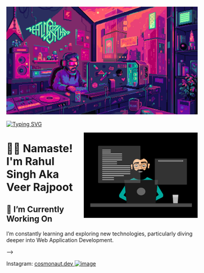
<!-- <p><img src="https://raw.githubusercontent.com/rahoolsingh/rahoolsingh/main/mario-developer.gif" /></p> -->
<p><img src="https://raw.githubusercontent.com/rahoolsingh/rahoolsingh/main//dgdq8br-09cc7ad6-a021-47a5-b0e0-917b12b0f7a7.gif" /></p>

<!-- <a align="center" href="https://git.io/typing-svg"><img src="https://readme-typing-svg.demolab.com?font=Fira+Code&pause=1000&color=F7F7F7&background=0D1117&center=true&vCenter=true&random=false&width=435&lines=Namaste%2C+I+am+Rahul+Singh;aka+Veer+Rajpoot" /></a> -->

[![Typing SVG](https://readme-typing-svg.demolab.com/?font=Fira+Code&pause=1000&color=F7F7F7&background=0D1117&center=true&vCenter=true&random=false&width=435&lines=Namaste%2C+I+am+Rahul+Singh;aka+Veer+Rajpoot)](https://git.io/typing-svg)

<img align="right" width="300px" src="black-dev.gif" />


<h1>🙏🏻 Namaste! I'm Rahul Singh Aka Veer Rajpoot</h1>
<!--
<p>I'm a passionate software developer who loves building innovative solutions and exploring new technologies. With a focus on <em>express, node, JavaScript</em>, I enjoy creating efficient, scalable, and user-friendly applications.</p>
<!--
<h2>🚀 Skills and Expertise</h2>
<ul>
    <li><strong>Languages:</strong> JavaScript, Python, C/C++</li>
    <li><strong>Frameworks:</strong> express, node, react</li>
    <li><strong>Experience:</strong> Consultant Software Developer & Freelancer</li>
</ul>
-->
<h2>🔭 I’m Currently Working On</h2>
<p>I’m constantly learning and exploring new technologies, particularly diving deeper into Web Application
    Development.</p>
-->
<!--
<h2>💬 Let's Connect!</h2>
<ul>
    <li>LinkedIn: <a href="https://linkedin.com/rahoolsingh">/rahoolsingh</a></li>
    <li>Twitter (now X): <a href="https://x.com/rahoolsingh_inc">@rahoolsingh_inc</a></li>
    <li>Instagram: <a href="https://linkedin.com/rahoolsingh">the_veer_rajpoot</a></li>
    <li>📧 Mailbox: <a href="mailto:rahoolsingh.inc@gmail.com">rahoolsingh.inc@gmail.com</a></li>
</ul>
-->
<!--
<p>Feel free to reach out to me if you have any questions, want to collaborate on a project, or just to say hi! I'm always excited to connect with fellow developers and tech enthusiasts. 😊</p>
-->
<!--
<img width="100px" align="right" src="https://i.makeagif.com/media/4-05-2022/FvBVst.gif">
<!--
<p align="left">
    🎵 You can listen to my favorite tracks <a href="https://open.spotify.com/playlist/7wqqSlsXur3KISZ5vxyNTS">here</a>.
</p>
-->

Instagram: <a href="https://instagram.com/cosmonaut.dev">cosmonaut.dev <img width="512" height="512" alt="image" src="https://github.com/user-attachments/assets/a0542437-c26a-4f20-b952-520f19e50864" />


